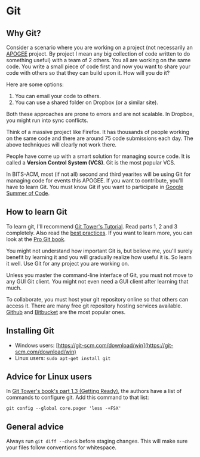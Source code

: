 # Git

## Why Git?

Consider a scenario where you are working on a project (not necessarily an [APOGEE](http://bits-apogee.org) project. By project I mean any big collection of code written to do something useful) with a team of 2 others. You all are working on the same code. You write a small piece of code first and now you want to share your code with others so that they can build upon it. How will you do it?

Here are some options:

1. You can email your code to others.
2. You can use a shared folder on Dropbox (or a similar site).

Both these approaches are prone to errors and are not scalable. In Dropbox, you might run into sync conflicts.

Think of a massive project like Firefox. It has thousands of people working on the same code and there are around 75 code submissions each day. The above techniques will clearly not work there.

People have come up with a smart solution for managing source code. It is called a **Version Control System (VCS)**. Git is the most popular VCS.

In BITS-ACM, most (if not all) second and third yearites will be using Git for managing code for events this APOGEE. If you want to contribute, you'll have to learn Git. You must know Git if you want to participate in [Google Summer of Code](https://developers.google.com/open-source/gsoc/).

## How to learn Git

To learn git, I'll recommend [Git Tower's Tutorial](http://www.git-tower.com/learn/ebook/command-line/introduction). Read parts 1, 2 and 3 completely. Also read the [best practices](http://www.git-tower.com/learn/git/ebook/command-line/appendix/best-practices#start). If you want to learn more, you can look at the [Pro Git book](https://git-scm.com/book/en/v2).

You might not understand how important Git is, but believe me, you'll surely benefit by learning it and you will gradually realize how useful it is. So learn it well. Use Git for any project you are working on.

Unless you master the command-line interface of Git, you must not move to any GUI Git client. You might not even need a GUI client after learning that much.

To collaborate, you must host your git repository online so that others can access it. There are many free git repository hosting services available. [Github](https://github.com) and [Bitbucket](https://bitbucket.org) are the most popular ones.

## Installing Git

* Windows users: [https://git-scm.com/download/win](https://git-scm.com/download/win)
* Linux users: `sudo apt-get install git`

## Advice for Linux users

In [Git Tower's book's part 1.3 (Getting Ready)](http://www.git-tower.com/learn/git/ebook/command-line/basics/getting-ready#start), the authors have a list of commands to configure git. Add this command to that list:

	git config --global core.pager 'less -+FSX'

## General advice

Always run `git diff --check` before staging changes. This will make sure your files follow conventions for whitespace.

